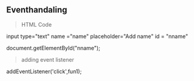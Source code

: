 
## Eventhandaling
> HTML Code

input type="text" name ="name" placeholder="Add name" id = "nname"

document.getElementById("nname");

>adding event listener

addEventListener('click',fun1);

